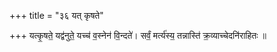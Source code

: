 +++
title = "३६ यत् कृषते"

+++
यत्कृ॒षते॒ यद्व॑नुते॒ यच्च॑ व॒स्नेन॑ वि॒न्दते॑। सर्वं॒ मर्त्य॑स्य॒ तन्नास्ति॑ क्र॒व्याच्चेदनि॑राहितः ॥